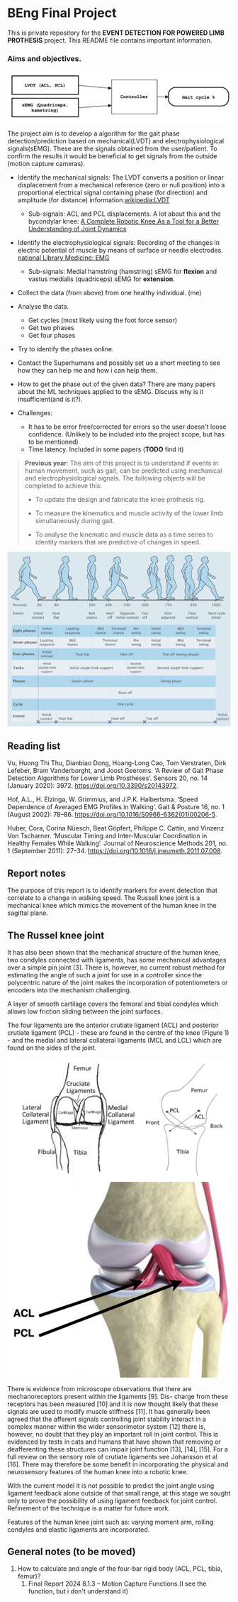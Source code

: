 # BEng Final Project

This is private repository for the **EVENT DETECTION FOR POWERED
LIMB PROTHESIS** project. This README file contains important information.

### Aims and objectives.

![alt text](pictures/higest-level-controller.png)

The project aim is to develop a algorithm for the gait phase detection/prediction based on mechanical(LVDT) and electrophysiological signals(sEMG). These are the signals obtained from the user/patient. To confirm the results it would be beneficial to get signals from the outside (motion capture cameras).


- Identify the mechanical signals: The LVDT converts a position or linear displacement from a mechanical reference (zero or null position) into a proportional electrical signal containing phase (for direction) and amplitude (for distance) information.[wikipedia:LVDT](https://en.wikipedia.org/wiki/Linear_variable_differential_transformer)
  - Sub-signals: ACL and PCL displacements. A lot about this and the bycondylar knee: [A Complete Robotic Knee As a Tool for a Better Understanding of Joint Dynamics]([https://](https://www.biomechatronicslab.co.uk/research/Project?ID=11))
- Identify the electrophysiological signals: Recording of the changes in electric potential of muscle by means of surface or needle electrodes. [national Library Medicine: EMG](https://meshb.nlm.nih.gov/record/ui?ui=D004576)
  - Sub-signals: Medial hamstring (hamstring) sEMG for **flexion** and vastus medialis (quadriceps) sEMG for **extension**.
- Collect the data (from above) from one healthy individual. (me)
- Analyse the data.
  - Get cycles (most likely using the foot force sensor)
  - Get two phases
  - Get four phases 

- Try to identify the phases online.
- Contact the Superhumans and possibly set uo a short meeting to see how they can help me and how i can help them.

- How to get the phase out of the given data? There are many papers about the ML techniques applied to the sEMG. Discuss why is it insufficient(and is it?). 
- Challenges:
  - It has to be error free/corrected for errors so the user doesn't loose confidence. (Unlikely to be included into the project scope, but has to be mentioned)
  - Time latency. Included in some papers (**TODO** find it) 

>**Previous year**: The aim of this project is to understand if events in human movement, such as gait, can be predicted
using mechanical and electrophysiological signals. The following objects will be completed to
achieve this:
>
>- To update the design and fabricate the knee prothesis rig.
>
>- To measure the kinematics and muscle activity of the lower limb simultaneously during gait.
>
>- To analyse the kinematic and muscle data as a time series to identity markers that are
predictive of changes in speed.


![alt text](pictures/gait-phases.png)

## Reading list

Vu, Huong Thi Thu, Dianbiao Dong, Hoang-Long Cao, Tom Verstraten, Dirk Lefeber, Bram
Vanderborght, and Joost Geeroms. ‘A Review of Gait Phase Detection Algorithms for Lower Limb
Prostheses’. Sensors 20, no. 14 (January 2020): 3972. https://doi.org/10.3390/s20143972.

Hof, A.L., H. Elzinga, W. Grimmius, and J.P.K. Halbertsma. ‘Speed Dependence of Averaged
EMG Profiles in Walking’. Gait & Posture 16, no. 1 (August 2002): 78–86.
https://doi.org/10.1016/S0966-6362(01)00206-5.

 Huber, Cora, Corina Nüesch, Beat Göpfert, Philippe C. Cattin, and Vinzenz Von Tscharner.
‘Muscular Timing and Inter-Muscular Coordination in Healthy Females While Walking’. Journal of
Neuroscience Methods 201, no. 1 (September 2011): 27–34.
https://doi.org/10.1016/j.jneumeth.2011.07.008.


## Report notes

The purpose of this report is to identify markers for event detection that correlate to a change in walking speed. The Russell knee joint is a mechanical knee which mimics the movement of the human knee in the sagittal plane.

## The Russel knee joint

It has also been shown that the mechanical structure of the human knee, two condyles connected with ligaments, has some mechanical advantages over a simple pin joint [3]. There is, however, no current robust method for estimating the angle of such a joint for use in a controller since the polycentric nature of the joint makes the incorporation of potentiometers or encoders into the mechanism challenging.

A layer of smooth cartilage covers the femoral and tibial condyles which allows low friction sliding between the joint surfaces.

The four ligaments are the anterior crutiate ligament (ACL) and posterior crutiate ligament (PCL) - these are found in the centre of the knee (Figure 1) - and the medial and lateral collateral ligaments (MCL and LCL) which are found on the sides of the joint.

![alt text](pictures/image.png)
![alt text](pictures/knee-from-behind.png)

There is evidence from microscope observations that there are mechanoreceptors present within the ligaments [9]. Dis- charge from these receptors has been measured [10] and it is now thought likely that these signals are used to modify muscle stiffness [11]. It has generally been agreed that the afferent signals controlling joint stability interact in a complex manner within the wider sensorimotor system [12] there is, however, no doubt that they play an important roll in joint control. This is evidenced by tests in cats and humans that have shown that removing or deafferenting these structures can impair joint function [13], [14], [15]. For a full review on the sensory role of crutiate ligaments see Johansson et al [16]. There may therefore be some benefit in incorporating the physical and neurosensory features of the human knee into a robotic knee.

With the current model it is not possible to predict the joint angle using ligament feedback alone outside of that small range, at this stage we sought only to prove the possibility of using ligament feedback for joint control. Refinement of the technique is a matter for future work.

Features of the human knee joint such as: varying moment arm, rolling condyles and elastic ligaments are incorporated.

## General notes (to be moved)

1. How to calculate and angle of the four-bar rigid body (ACL, PCL, tibia, femur)?
   1. Final Report 2024 8.1.3 – Motion Capture Functions.(I see the function, but i don't understand it)